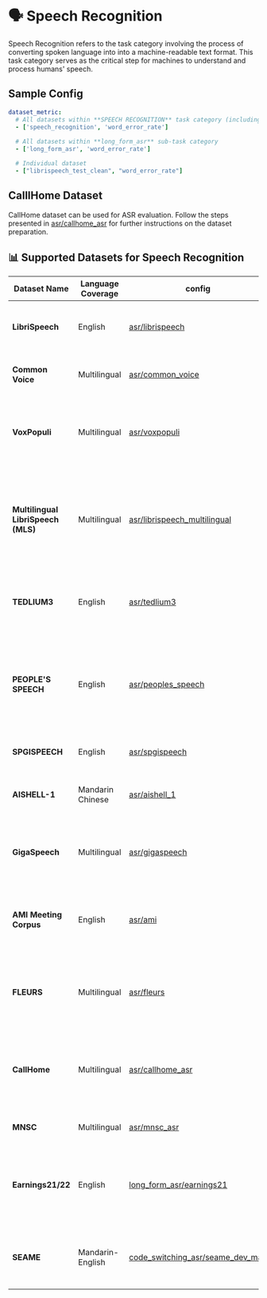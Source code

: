# 🗣️ Speech Recognition
Speech Recognition refers to the task category involving the process of converting spoken language into into a machine-readable text format. This task category serves as the critical step for machines to understand and process humans' speech.

## Sample Config
```yaml
dataset_metric:
  # All datasets within **SPEECH RECOGNITION** task category (including: asr + code_switching_asr + long_form_asr)
  - ['speech_recognition', 'word_error_rate']
  
  # All datasets within **long_form_asr** sub-task category
  - ['long_form_asr', 'word_error_rate']

  # Individual dataset
  - ["librispeech_test_clean", "word_error_rate"]
```

## CalllHome Dataset
CallHome dataset can be used for ASR evaluation. Follow the steps presented in [asr/callhome_asr](./asr/callhome_asr/README.md) for further instructions on the dataset preparation.

## 📊 Supported Datasets for Speech Recognition

| Dataset Name                   | Language Coverage       | config | Description                                                                                       | License              |
|-------------------------------|------------------|----- | ---------------------------------------------------------------------------------------------------|----------------------|
| **LibriSpeech**               | English          | [asr/librispeech](./asr/librispeech/librispeech_test_clean.yaml)| Audiobook-derived speech corpus with clean and noisy subsets.      | CC BY 4.0        |
| **Common Voice**              | Multilingual             | [asr/common_voice](./asr/common_voice_15/base.yaml)| Crowdsourced multilingual dataset from Mozilla.                   | CC0 1.0 Universal |
| **VoxPopuli**                 | Multilingual              | [asr/voxpopuli](./asr/voxpopuli/base.yaml)| A large-scale multilingual speech corpus collected from European Parliament recordings.  | CC0  |
| **Multilingual LibriSpeech (MLS)** | Multilingual           | [asr/librispeech_multilingual](./asr/librispeech_multilingual/base.yaml) | Extension of LibriSpeech including English, German, French, Spanish, Italian, Dutch, Polish, Portuguese. | CC BY 4.0            |
| **TEDLIUM3**                  | English          | [asr/tedlium3](./asr/tedlium3/tedlium3_test.yaml) | Transcribed TED talks suitable for ASR and speaker adaptation.                                    | CC BY-NC-ND 3.0      |
| **PEOPLE'S SPEECH**          | English          | [asr/peoples_speech](./asr/peoples_speech/peoples_speech_test.yaml) | Large-scale open-source English speech recognition dataset with diverse speakers, accents and domains.                                     | CC-BY-SA      |
| **SPGISPEECH**                  | English          | [asr/spgispeech](./asr/spgispeech/spgispeech_test.yaml) | Transcriptions of Financial Meetings.                                    | Kensho User Agreement      |
| **AISHELL-1**                 | Mandarin Chinese | [asr/aishell_1](./asr/aishell_1/aishell_1_test.yaml) | High-quality open-source Mandarin speech dataset.                                                 | Apache 2.0           |
| **GigaSpeech**                | Multilingual          | [asr/gigaspeech](./asr/gigaspeech/gigaspeech_test.yaml) | Large-scale audio and transcription corpus for end-to-end ASR.       | Apache 2.0           |
| **AMI Meeting Corpus**        | English          | [asr/ami](./asr/ami/base.yaml) | Multispeaker meeting recordings with annotations for ASR and diarization.       | CC BY 4.0            |
| **FLEURS**                    | Multilingual              | [asr/fleurs](./asr/fleurs/base.yaml)| Google's aligned multilingual speech dataset for ASR and translation.         | CC BY 4.0            |
| **CallHome**                     | Multilingual          | [asr/callhome_asr](./asr/callhome_asr/base.yaml) | Conversational Speech corpus containing dialogues across multiple languages                        | LDC User Agreement for Non-Members           |
| **MNSC**                     | Multilingual          | [asr/mnsc_asr](./asr/mnsc/base.yaml) |   Large-scale multitask speech corpus                     |       MNSC: Publicly released    |
| **Earnings21/22**                     | English          | [long_form_asr/earnings21](./long_form_asr/earnings21.yaml) |  Real-world earnings call recordings for long-form, domain-specific speech evaluation                      |   CC-BY-SA-4.0        |
| **SEAME**                     | Mandarin-English          | [code_switching_asr/seame_dev_man](./code_switching_asr/seame_dev_man.yaml) |   Open-source Mandarin-English code-switching speech dataset.                      |   	LDC2015S04       |